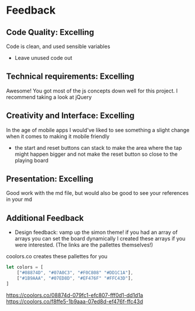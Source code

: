# Feedback

## Code Quality: Excelling
Code is clean, and used sensible variables
* Leave unused code out

## Technical requirements: Excelling
Awesome! You got most of the js concepts down well for this project. I recommend taking a look at jQuery 

## Creativity and Interface: Excelling
In the age of mobile apps I would've liked to see something a slight change when it comes to making it mobile friendly
* the start and reset buttons can stack to make the area where the tap might happen bigger and not make the reset button so close to the playing board

## Presentation: Excelling
Good work with the md file, but would also be good to see your references in your md

## Additional Feedback
* Design feedback: vamp up the simon theme!
if you had an array of arrays you can set the board dynamically 
I created these arrays if you were interested. (The links are the pallettes themselves!)

coolors.co creates these pallettes for you

```javascript
let colors = [
    ["#08874D", "#07A0C3", "#F0C808" "#DD1C1A"], 
    ["#1B9AAA", "#07ED8D", "#EF476F" "#FFC43D"], 
]
```
https://coolors.co/08874d-079fc1-efc807-fff0d1-dd1d1a
https://coolors.co/f8ffe5-1b9aaa-07ed8d-ef476f-ffc43d
